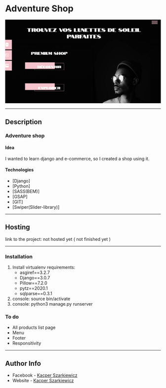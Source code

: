 # Adventure Shop

![Project Image](https://github.com/Sharqiewicz/adventure-shop/blob/master/shopscreen.png)

---

## Description

### Adventure shop

#### Idea
I wanted to learn django and e-commerce, so I created a shop using it.


#### Technologies

* [Django]
* [Python]
* [SASS(BEM)]
* [GSAP]
* [GIT]
* [Swiper(Slider-library)]

---

## Hosting
link to the project: not hosted yet ( not finished yet )

---

### Installation

1. Install virtualenv
 requirements:
    - asgiref==3.2.7
    - Django==3.0.7
    - Pillow==7.2.0
    - pytz==2020.1
    - sqlparse==0.3.1
2. console: source bin/activate
3. console: python3 manage.py runserver

### To do
- All products list page
- Menu
- Footer
- Responsitivity

---

## Author Info

- Facebook - [Kacper Szarkiewicz](https://www.facebook.com/SharqizSCI/)
- Website - [Kacper Szarkiewicz](sharqi.netlify.app)